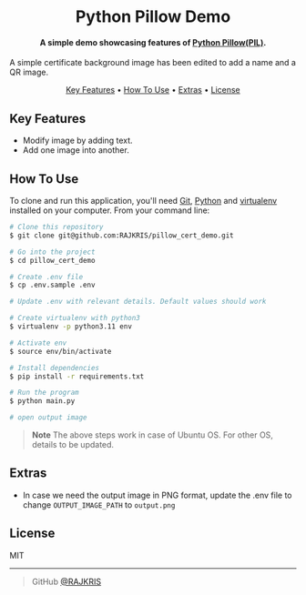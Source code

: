
<h1 align="center">
  Python Pillow Demo
</h1>

<h4 align="center">A simple demo showcasing features of <a href="https://github.com/python-pillow/Pillow">Python Pillow(PIL)</a>. 
</h4>

<h8 align="center">A simple certificate background image has been edited to add a name and a QR image.</h8>


<p align="center">
  <a href="#key-features">Key Features</a> •
  <a href="#how-to-use">How To Use</a> •
  <a href="#extras">Extras</a> •
  <a href="#license">License</a>
</p>

## Key Features

* Modify image by adding text.
* Add one image into another.

## How To Use

To clone and run this application, you'll need [Git](https://git-scm.com), [Python](https://www.python.org/) and [virtualenv](https://github.com/pypa/virtualenv) installed on your computer. From your command line:

```bash
# Clone this repository
$ git clone git@github.com:RAJKRIS/pillow_cert_demo.git

# Go into the project
$ cd pillow_cert_demo

# Create .env file
$ cp .env.sample .env

# Update .env with relevant details. Default values should work

# Create virtualenv with python3
$ virtualenv -p python3.11 env

# Activate env
$ source env/bin/activate

# Install dependencies
$ pip install -r requirements.txt

# Run the program
$ python main.py

# open output image
```

> **Note**
> The above steps work in case of Ubuntu OS. For other OS, details to be updated.

## Extras

* In case we need the output image in PNG format, update the .env file to change `OUTPUT_IMAGE_PATH` to `output.png`

## License

MIT

---
> GitHub [@RAJKRIS](https://github.com/RAJKRIS)&nbsp;

